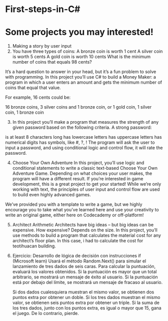 # First-steps-in-C#
# Some projects you may interested!
1. Making a story by user input
2. You have three types of coins:
  A bronze coin is worth 1 cent
  A silver coin is worth 5 cents
  A gold coin is worth 10 cents
  What is the minimum number of coins that equals 98 cents?
  
  It’s a hard question to answer in your head, but it’s a fun problem to solve with programming. In this project you’ll use C# to build a Money Maker: a program in which
  a user enters an amount and gets the minimum number of coins that equal that value.
  
  For example, 16 cents could be:
  
  16 bronze coins,
  3 silver coins and 1 bronze coin, or
  1 gold coin, 1 silver coin, 1 bronze coin
  
3. In this project you’ll make a program that measures the strength of any given password based on the following criteria. A strong password:

is at least 8 characters long
has lowercase letters
has uppercase letters
has numerical digits
has symbols, like #, ?, !
The program will ask the user to input a password, and using conditional logic and control flow, it will rate the password.

4. Choose Your Own Adventure
In this project, you’ll use logic and conditional statements to write a classic text-based Choose Your Own Adventure Game. Depending on what choices your user makes, the program will have a different result. If you’re interested in game development, this is a great project to get your started! While we’re only working with text, the principles of user input and control flow are used to build even highly advanced games.

We’ve provided you with a template to write a game, but we highly encourage you to take what you’ve learned here and use your creativity to write an original game, either here on Codecademy or off-platform!

5. Architect Arithmetic
Architects have big ideas – but big ideas can be expensive. How expensive? Depends on the size.
In this project, you’ll use methods to build a program that calculates the material cost for any architect’s floor plan. In this case, i had to calculate the cost for teotihuacan building.

6. Ejercicio: Desarrollo de lógica de decisión con instrucciones if (Microsoft learn)
   Usará el método Random.Next() para simular el lanzamiento de tres dados de seis caras. Para calcular la puntuación, evaluará los valores obtenidos. Si la puntuación    es mayor que un total arbitrario, se mostrará un mensaje de éxito al usuario. Si la puntuación está por debajo del límite, se mostrará un mensaje de fracaso al usuario.

   Si dos dados cualesquiera muestran el mismo valor, se obtienen dos puntos extra por obtener un doble.
   Si los tres dados muestran el mismo valor, se obtienen seis puntos extra por obtener un triple.
   Si la suma de los tres dados, junto con los puntos extra, es igual o mayor que 15, gana el juego. De lo contrario, pierde.

